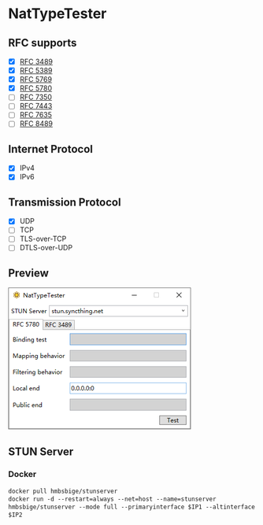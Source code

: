 # NatTypeTester

## RFC supports

- [x] [RFC 3489](https://tools.ietf.org/html/rfc3489)
- [x] [RFC 5389](https://tools.ietf.org/html/rfc5389)
- [x] [RFC 5769](https://tools.ietf.org/html/rfc5769)
- [x] [RFC 5780](https://tools.ietf.org/html/rfc5780)
- [ ] [RFC 7350](https://tools.ietf.org/html/rfc7350)
- [ ] [RFC 7443](https://tools.ietf.org/html/rfc7443)
- [ ] [RFC 7635](https://tools.ietf.org/html/rfc7635)
- [ ] [RFC 8489](https://tools.ietf.org/html/rfc8489)

## Internet Protocol

- [x] IPv4
- [x] IPv6

## Transmission Protocol

- [x] UDP
- [ ] TCP
- [ ] TLS-over-TCP
- [ ] DTLS-over-UDP

## Preview
![](pic/1.png)

## STUN Server
### Docker
```
docker pull hmbsbige/stunserver
docker run -d --restart=always --net=host --name=stunserver hmbsbige/stunserver --mode full --primaryinterface $IP1 --altinterface $IP2
```
